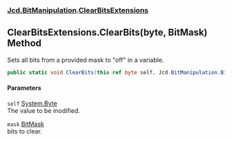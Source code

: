 ### [Jcd.BitManipulation](Jcd_BitManipulation.md 'Jcd.BitManipulation').[ClearBitsExtensions](Jcd_BitManipulation_ClearBitsExtensions.md 'Jcd.BitManipulation.ClearBitsExtensions')
## ClearBitsExtensions.ClearBits(byte, BitMask) Method
Sets all bits from a provided mask to "off" in a variable.   
```csharp
public static void ClearBits(this ref byte self, Jcd.BitManipulation.BitMask mask);
```
#### Parameters
<a name='Jcd_BitManipulation_ClearBitsExtensions_ClearBits(byte_Jcd_BitManipulation_BitMask)_self'></a>
`self` [System.Byte](https://docs.microsoft.com/en-us/dotnet/api/System.Byte 'System.Byte')  
The value to be modified.
  
<a name='Jcd_BitManipulation_ClearBitsExtensions_ClearBits(byte_Jcd_BitManipulation_BitMask)_mask'></a>
`mask` [BitMask](Jcd_BitManipulation_BitMask.md 'Jcd.BitManipulation.BitMask')  
bits to clear.
  
